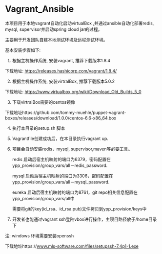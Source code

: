 # Vagrant_Ansible

本项目用于本地vagrant自动化启动virtualBox ,并通过ansible自动化部署redis, mysql, supervisor并启动spring cloud jar的过程。

主要用于开发团队自建本地测试环境及远程测试环境。

基本安装步骤如下:

1. 根据主机操作系统, 安装vagrant, 推荐下载版本1.8.4

下载地址: https://releases.hashicorp.com/vagrant/1.8.4/


2. 根据主机操作系统, 安装virtralBox, 推荐下载版本5.0.2

下载地址: https://www.virtualbox.org/wiki/Download_Old_Builds_5_0


3. 下载virtralBox需要的centos镜像

下载地址https://github.com/tommy-muehle/puppet-vagrant-boxes/releases/download/1.0.0/centos-6.6-x86_64.box


4. 执行本目录的setup.sh 脚本

5. Vagrantfile创建成功后，在本目录执行vagrant up.

6. 项目会自动安装redis，mysql, supervisor,maven等必要工具。

	redis 启动后宿主机映射的端口为6379，密码配置在 ypp_provision/group_vars/all－redis_password.

	mysql 启动后宿主机映射的端口为3306，密码配置在 ypp_provision/group_vars/all－mysql_password.

	eureka 启动后宿主机映射的端口为8761，git repo相关信息配置在 ypp_provision/group_vars/all中

	需要将git的key(id_rsa、id_rsa.pub)文件拷贝到ypp_provision/keys中
	
7. 开发者也能通过vagrant ssh登陆vbox进行操作，主项目路径放于/home目录下

注: windows 环境需要安装openssh
 
下载地址https://www.mls-software.com/files/setupssh-7.4p1-1.exe
